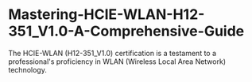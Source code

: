 # Mastering-HCIE-WLAN-H12-351_V1.0-A-Comprehensive-Guide
The HCIE-WLAN (H12-351_V1.0) certification is a testament to a professional's proficiency in WLAN (Wireless Local Area Network) technology.
